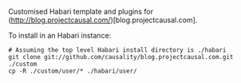 Customised Habari template and plugins for (http://blog.projectcausal.com/)[blog.projectcausal.com].

To install in an Habari instance:

    # Assuming the top level Habari install directory is ./habari
    git clone git://github.com/causality/blog.projectcausal.com.git ./custom
    cp -R ./custom/user/* ./habari/user/
